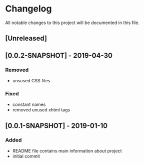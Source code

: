 # Changelog
All notable changes to this project will be documented in this file.

## [Unreleased]

## [0.0.2-SNAPSHOT] - 2019-04-30
### Removed
- unsused CSS files 
### Fixed
- constant names
- removed unused xhtml tags

## [0.0.1-SNAPSHOT] - 2019-01-10
### Added
- README file contains main information about project
- initial commit 